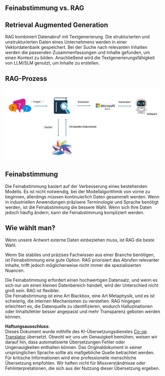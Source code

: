 <!--
CO_OP_TRANSLATOR_METADATA:
{
  "original_hash": "e4e010400c2918557b36bb932a14004c",
  "translation_date": "2025-03-27T15:39:24+00:00",
  "source_file": "md\\03.FineTuning\\FineTuning_vs_RAG.md",
  "language_code": "de"
}
-->
## Feinabstimmung vs. RAG

## Retrieval Augmented Generation

RAG kombiniert Datenabruf mit Textgenerierung. Die strukturierten und unstrukturierten Daten eines Unternehmens werden in einer Vektordatenbank gespeichert. Bei der Suche nach relevanten Inhalten werden die passenden Zusammenfassungen und Inhalte gefunden, um einen Kontext zu bilden. Anschließend wird die Textgenerierungsfähigkeit von LLM/SLM genutzt, um Inhalte zu erstellen.

## RAG-Prozess
![FinetuningvsRAG](../../../../translated_images/rag.36e7cb856f120334d577fde60c6a5d7c5eecae255dac387669303d30b4b3efa4.de.png)

## Feinabstimmung
Die Feinabstimmung basiert auf der Verbesserung eines bestehenden Modells. Es ist nicht notwendig, bei der Modellalgorithmik von vorne zu beginnen, allerdings müssen kontinuierlich Daten gesammelt werden. Wenn in industriellen Anwendungen präzisere Terminologie und Sprache benötigt werden, ist die Feinabstimmung die bessere Wahl. Wenn sich Ihre Daten jedoch häufig ändern, kann die Feinabstimmung kompliziert werden.

## Wie wählt man?
Wenn unsere Antwort externe Daten einbeziehen muss, ist RAG die beste Wahl.

Wenn Sie stabiles und präzises Fachwissen aus einer Branche benötigen, ist Feinabstimmung eine gute Option. RAG priorisiert das Abrufen relevanter Inhalte, trifft jedoch möglicherweise nicht immer die spezialisierten Nuancen.

Die Feinabstimmung erfordert einen hochwertigen Datensatz, und wenn es sich nur um einen kleinen Datenbereich handelt, wird der Unterschied nicht groß sein. RAG ist flexibler.  
Die Feinabstimmung ist eine Art Blackbox, eine Art Metaphysik, und es ist schwierig, die internen Mechanismen zu verstehen. RAG hingegen erleichtert es, die Datenquelle zu identifizieren, wodurch Halluzinationen oder Inhaltsfehler besser angepasst und mehr Transparenz geboten werden können.

**Haftungsausschluss**:  
Dieses Dokument wurde mithilfe des KI-Übersetzungsdienstes [Co-op Translator](https://github.com/Azure/co-op-translator) übersetzt. Obwohl wir uns um Genauigkeit bemühen, weisen wir darauf hin, dass automatisierte Übersetzungen Fehler oder Ungenauigkeiten enthalten können. Das Originaldokument in seiner ursprünglichen Sprache sollte als maßgebliche Quelle betrachtet werden. Für kritische Informationen wird eine professionelle menschliche Übersetzung empfohlen. Wir haften nicht für Missverständnisse oder Fehlinterpretationen, die sich aus der Nutzung dieser Übersetzung ergeben.